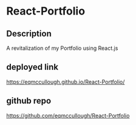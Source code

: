 # React-Portfolio

## Description

A revitalization of my Portfolio using React.js

## deployed link

https://eqmccullough.github.io/React-Portfolio/

## github repo

https://github.com/eqmccullough/React-Portfolio
